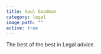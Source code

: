 ```yaml
---
title: Saul Goodman
category: legal
image_path: ""
active: true
---
```


The best of the best in Legal advice.
